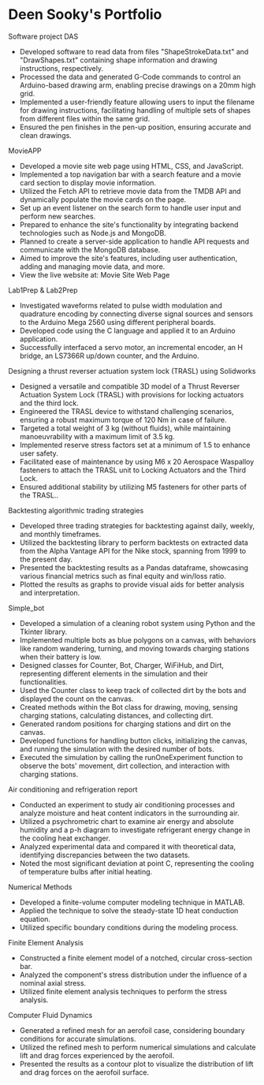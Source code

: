# Deen Sooky's Portfolio 

Software project DAS
- Developed software to read data from files "ShapeStrokeData.txt" and "DrawShapes.txt" containing shape information and drawing 
  instructions, respectively.
- Processed the data and generated G-Code commands to control an Arduino-based drawing arm, enabling precise drawings on a 20mm high 
  grid.
- Implemented a user-friendly feature allowing users to input the filename for drawing instructions, facilitating handling of multiple 
  sets of shapes from different files within the same grid.
- Ensured the pen finishes in the pen-up position, ensuring accurate and clean drawings.

MovieAPP
- Developed a movie site web page using HTML, CSS, and JavaScript.
- Implemented a top navigation bar with a search feature and a movie card section to display movie information.
- Utilized the Fetch API to retrieve movie data from the TMDB API and dynamically populate the movie cards on the page.
- Set up an event listener on the search form to handle user input and perform new searches.
- Prepared to enhance the site's functionality by integrating backend technologies such as Node.js and MongoDB.
- Planned to create a server-side application to handle API requests and communicate with the MongoDB database.
- Aimed to improve the site's features, including user authentication, adding and managing movie data, and more.
- View the live website at: Movie Site Web Page
 
Lab1Prep & Lab2Prep
- Investigated waveforms related to pulse width modulation and quadrature encoding by connecting diverse signal sources and sensors to 
  the Arduino Mega 2560 using different peripheral boards.
- Developed code using the C language and applied it to an Arduino application.
- Successfully interfaced a servo motor, an incremental encoder, an H bridge, an LS7366R up/down counter, and the Arduino.
 
Designing a thrust reverser actuation system lock (TRASL) using Solidworks
- Designed a versatile and compatible 3D model of a Thrust Reverser Actuation System Lock (TRASL) with provisions for locking 
  actuators and the third lock.
- Engineered the TRASL device to withstand challenging scenarios, ensuring a robust maximum torque of 120 Nm in case of failure.
- Targeted a total weight of 3 kg (without fluids), while maintaining manoeuvrability with a maximum limit of 3.5 kg.
- Implemented reserve stress factors set at a minimum of 1.5 to enhance user safety.
- Facilitated ease of maintenance by using M6 x 20 Aerospace Waspalloy fasteners to attach the TRASL unit to Locking Actuators and the 
  Third Lock.
- Ensured additional stability by utilizing M5 fasteners for other parts of the TRASL..

Backtesting algorithmic trading strategies
- Developed three trading strategies for backtesting against daily, weekly, and monthly timeframes.
- Utilized the backtesting library to perform backtests on extracted data from the Alpha Vantage API for the Nike stock, spanning from 
  1999 to the present day.
- Presented the backtesting results as a Pandas dataframe, showcasing various financial metrics such as final equity and win/loss 
  ratio.
- Plotted the results as graphs to provide visual aids for better analysis and interpretation.

Simple_bot
- Developed a simulation of a cleaning robot system using Python and the Tkinter library.
- Implemented multiple bots as blue polygons on a canvas, with behaviors like random wandering, turning, and moving towards charging 
  stations when their battery is low.
- Designed classes for Counter, Bot, Charger, WiFiHub, and Dirt, representing different elements in the simulation and their 
  functionalities.
- Used the Counter class to keep track of collected dirt by the bots and displayed the count on the canvas.
- Created methods within the Bot class for drawing, moving, sensing charging stations, calculating distances, and collecting dirt.
- Generated random positions for charging stations and dirt on the canvas.
- Developed functions for handling button clicks, initializing the canvas, and running the simulation with the desired number of bots.
- Executed the simulation by calling the runOneExperiment function to observe the bots' movement, dirt collection, and interaction 
  with charging stations.

Air conditioning and refrigeration report 
- Conducted an experiment to study air conditioning processes and analyze moisture and heat content indicators in the surrounding air.
- Utilized a psychrometric chart to examine air energy and absolute humidity and a p-h diagram to investigate refrigerant energy 
  change in the cooling heat exchanger.
- Analyzed experimental data and compared it with theoretical data, identifying discrepancies between the two datasets.
- Noted the most significant deviation at point C, representing the cooling of temperature bulbs after initial heating.

Numerical Methods 
- Developed a finite-volume computer modeling technique in MATLAB.
- Applied the technique to solve the steady-state 1D heat conduction equation.
- Utilized specific boundary conditions during the modeling process.

Finite Element Analysis 
- Constructed a finite element model of a notched, circular cross-section bar.
- Analyzed the component's stress distribution under the influence of a nominal axial stress.
- Utilized finite element analysis techniques to perform the stress analysis.

Computer Fluid Dynamics
- Generated a refined mesh for an aerofoil case, considering boundary conditions for accurate simulations.
- Utilized the refined mesh to perform numerical simulations and calculate lift and drag forces experienced by the aerofoil.
- Presented the results as a contour plot to visualize the distribution of lift and drag forces on the aerofoil surface.


